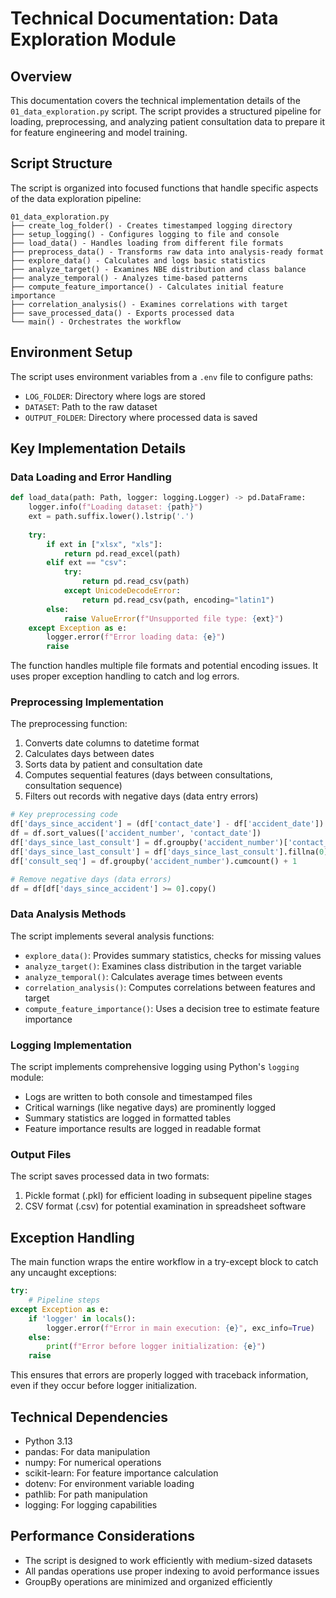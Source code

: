 # Technical Documentation: Data Exploration Module

## Overview
This documentation covers the technical implementation details of the `01_data_exploration.py` script. The script provides a structured pipeline for loading, preprocessing, and analyzing patient consultation data to prepare it for feature engineering and model training.

## Script Structure
The script is organized into focused functions that handle specific aspects of the data exploration pipeline:

```
01_data_exploration.py
├── create_log_folder() - Creates timestamped logging directory
├── setup_logging() - Configures logging to file and console
├── load_data() - Handles loading from different file formats
├── preprocess_data() - Transforms raw data into analysis-ready format
├── explore_data() - Calculates and logs basic statistics
├── analyze_target() - Examines NBE distribution and class balance
├── analyze_temporal() - Analyzes time-based patterns
├── compute_feature_importance() - Calculates initial feature importance
├── correlation_analysis() - Examines correlations with target
├── save_processed_data() - Exports processed data
└── main() - Orchestrates the workflow
```

## Environment Setup
The script uses environment variables from a `.env` file to configure paths:
- `LOG_FOLDER`: Directory where logs are stored
- `DATASET`: Path to the raw dataset
- `OUTPUT_FOLDER`: Directory where processed data is saved

## Key Implementation Details

### Data Loading and Error Handling
```python
def load_data(path: Path, logger: logging.Logger) -> pd.DataFrame:
    logger.info(f"Loading dataset: {path}")
    ext = path.suffix.lower().lstrip('.')
    
    try:
        if ext in ["xlsx", "xls"]:
            return pd.read_excel(path)
        elif ext == "csv":
            try:
                return pd.read_csv(path)
            except UnicodeDecodeError:
                return pd.read_csv(path, encoding="latin1")
        else:
            raise ValueError(f"Unsupported file type: {ext}")
    except Exception as e:
        logger.error(f"Error loading data: {e}")
        raise
```

The function handles multiple file formats and potential encoding issues. It uses proper exception handling to catch and log errors.

### Preprocessing Implementation
The preprocessing function:
1. Converts date columns to datetime format
2. Calculates days between dates
3. Sorts data by patient and consultation date
4. Computes sequential features (days between consultations, consultation sequence)
5. Filters out records with negative days (data entry errors)

```python
# Key preprocessing code
df['days_since_accident'] = (df['contact_date'] - df['accident_date']).dt.days
df = df.sort_values(['accident_number', 'contact_date'])
df['days_since_last_consult'] = df.groupby('accident_number')['contact_date'].diff().dt.days
df['days_since_last_consult'] = df['days_since_last_consult'].fillna(0)
df['consult_seq'] = df.groupby('accident_number').cumcount() + 1

# Remove negative days (data errors)
df = df[df['days_since_accident'] >= 0].copy()
```

### Data Analysis Methods
The script implements several analysis functions:
- `explore_data()`: Provides summary statistics, checks for missing values
- `analyze_target()`: Examines class distribution in the target variable
- `analyze_temporal()`: Calculates average times between events
- `correlation_analysis()`: Computes correlations between features and target
- `compute_feature_importance()`: Uses a decision tree to estimate feature importance

### Logging Implementation
The script implements comprehensive logging using Python's `logging` module:
- Logs are written to both console and timestamped files
- Critical warnings (like negative days) are prominently logged
- Summary statistics are logged in formatted tables
- Feature importance results are logged in readable format

### Output Files
The script saves processed data in two formats:
1. Pickle format (.pkl) for efficient loading in subsequent pipeline stages
2. CSV format (.csv) for potential examination in spreadsheet software

## Exception Handling
The main function wraps the entire workflow in a try-except block to catch any uncaught exceptions:

```python
try:
    # Pipeline steps
except Exception as e:
    if 'logger' in locals():
        logger.error(f"Error in main execution: {e}", exc_info=True)
    else:
        print(f"Error before logger initialization: {e}")
    raise
```

This ensures that errors are properly logged with traceback information, even if they occur before logger initialization.

## Technical Dependencies
- Python 3.13
- pandas: For data manipulation
- numpy: For numerical operations
- scikit-learn: For feature importance calculation
- dotenv: For environment variable loading
- pathlib: For path manipulation
- logging: For logging capabilities

## Performance Considerations
- The script is designed to work efficiently with medium-sized datasets
- All pandas operations use proper indexing to avoid performance issues
- GroupBy operations are minimized and organized efficiently

